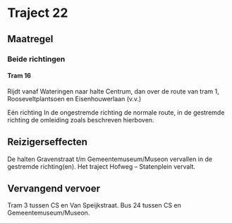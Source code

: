 # Traject 22
## Maatregel
### Beide richtingen

#### Tram 16
Rijdt vanaf Wateringen naar halte Centrum, dan over de route van tram 1, Rooseveltplantsoen en Eisenhouwerlaan (v.v.)

Eén richting
In de ongestremde richting de normale route, in de gestremde richting de omleiding zoals beschreven hierboven.

## Reizigerseffecten
De halten Gravenstraat t/m Gemeentemuseum/Museon vervallen in de gestremde richting(en). Het traject Hofweg – Statenplein vervalt.

## Vervangend vervoer
Tram 3 tussen CS en Van Speijkstraat.
Bus 24 tussen CS en Gemeentemuseum/Museon.


